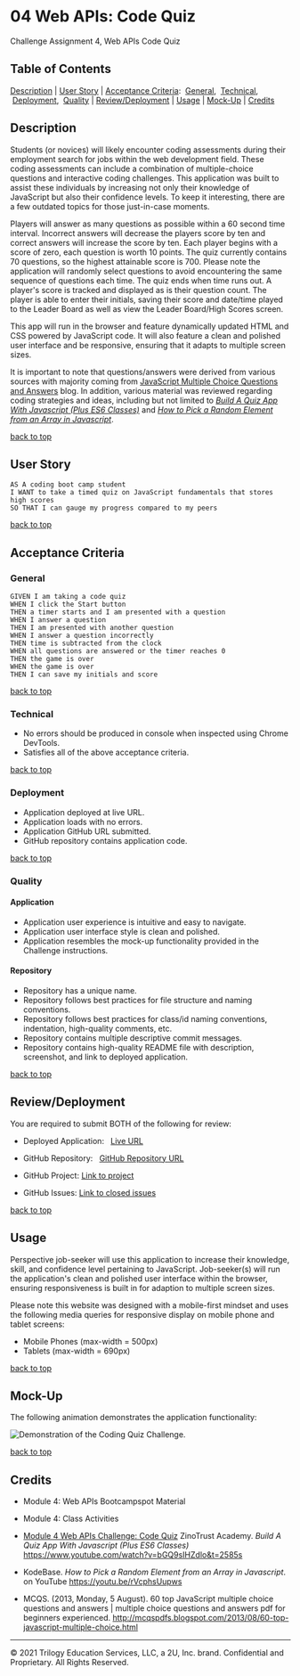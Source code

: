 # 04 Web APIs: Code Quiz

Challenge Assignment 4, Web APIs Code Quiz

## Table of Contents

[Description](#description) |
[User Story](#user-story) |
[Acceptance Criteria](#acceptance-criteria):
&nbsp;[General](#general),
&nbsp;[Technical](#technical),
&nbsp;[Deployment](#deployment),
&nbsp;[Quality](#quality) |
[Review/Deployment](#reviewdeployment) |
[Usage](#usage) |
[Mock-Up](#mock-up) |
[Credits](#credits) <br />

## Description

Students (or novices) will likely encounter coding assessments during their employment search for jobs within the web development field. These coding assessments can include a combination of multiple-choice questions and interactive coding challenges. This application was built to assist these individuals by increasing not only their knowledge of JavaScript but also their confidence levels. To keep it interesting, there are a few outdated topics for those just-in-case moments.

Players will answer as many questions as possible within a 60 second time interval. Incorrect answers will decrease the players score by ten and correct answers will increase the score by ten. Each player begins with a score of zero, each question is worth 10 points. The quiz currently contains 70 questions, so the highest attainable score is 700. Please note the application will randomly select questions to avoid encountering the same sequence of questions each time. The quiz ends when time runs out. A player's score is tracked and displayed as is their question count. The player is able to enter their initials, saving their score and date/time played to the Leader Board as well as view the Leader Board/High Scores screen.

This app will run in the browser and feature dynamically updated HTML and CSS powered by JavaScript code. It will also feature a clean and polished user interface and be responsive, ensuring that it adapts to multiple screen sizes.

It is important to note that questions/answers were derived from various sources with majority coming from [JavaScript Multiple Choice Questions and Answers](#credits) blog. In addition, various material was reviewed regarding coding strategies and ideas, including but not limited to [_Build A Quiz App With Javascript (Plus ES6 Classes)_](#credits) and [_How to Pick a Random Element from an Array in Javascript_](#credits).

[back to top](#table-of-contents)

## User Story

```
AS A coding boot camp student
I WANT to take a timed quiz on JavaScript fundamentals that stores high scores
SO THAT I can gauge my progress compared to my peers

```

[back to top](#table-of-contents)

## Acceptance Criteria

### General

```
GIVEN I am taking a code quiz
WHEN I click the Start button
THEN a timer starts and I am presented with a question
WHEN I answer a question
THEN I am presented with another question
WHEN I answer a question incorrectly
THEN time is subtracted from the clock
WHEN all questions are answered or the timer reaches 0
THEN the game is over
WHEN the game is over
THEN I can save my initials and score

```

[back to top](#table-of-contents)

### Technical

- No errors should be produced in console when inspected using Chrome DevTools.
- Satisfies all of the above acceptance criteria.

[back to top](#table-of-contents)

### Deployment

- Application deployed at live URL.
- Application loads with no errors.
- Application GitHub URL submitted.
- GitHub repository contains application code.

[back to top](#table-of-contents)

### Quality

#### Application

- Application user experience is intuitive and easy to navigate.
- Application user interface style is clean and polished.
- Application resembles the mock-up functionality provided in the Challenge instructions.

#### Repository

- Repository has a unique name.
- Repository follows best practices for file structure and naming conventions.
- Repository follows best practices for class/id naming conventions, indentation, high-quality comments, etc.
- Repository contains multiple descriptive commit messages.
- Repository contains high-quality README file with description, screenshot, and link to deployed application.

[back to top](#table-of-contents)

## Review/Deployment

You are required to submit BOTH of the following for review:

- Deployed Application: &nbsp; [Live URL](https://baxters4karma.github.io/code-quiz/)

- GitHub Repository: &nbsp; [GitHub Repository URL](https://github.com/baxters4karma/c4-code-quiz)

- GitHub Project: [Link to project](https://github.com/baxters4karma/code-quiz/projects)

- GitHub Issues: [Link to closed issues](https://github.com/baxters4karma/code-quiz/issues)

[back to top](#table-of-contents)

## Usage

Perspective job-seeker will use this application to increase their knowledge, skill, and confidence level pertaining to JavaScript. Job-seeker(s) will run the application's clean and polished user interface within the browser, ensuring responsiveness is built in for adaption to multiple screen sizes.

Please note this website was designed with a mobile-first mindset and uses the following media queries for responsive display on mobile phone and tablet screens:

- Mobile Phones (max-width = 500px)
- Tablets (max-width = 690px)

[back to top](#table-of-contents)

## Mock-Up

The following animation demonstrates the application functionality:

![Demonstration of the Coding Quiz Challenge.](./assets/images/m4-codingQuizChallenge-baxter.gif)

[back to top](#table-of-contents)

## Credits

- Module 4: Web APIs Bootcampspot Material
- Module 4: Class Activities
- [Module 4 Web APIs Challenge: Code Quiz](https://courses.bootcampspot.com/courses/798/assignments/17677?module_item_id=306865)
  ZinoTrust Academy. _Build A Quiz App With Javascript (Plus ES6 Classes)_ https://www.youtube.com/watch?v=bGQ9sIHZdlo&t=2585s

- KodeBase. _How to Pick a Random Element from an Array in Javascript_. on YouTube https://youtu.be/rVcphsUupws

- MCQS. (2013, Monday, 5 August). 60 top JavaScript multiple choice questions and answers | multiple choice questions and answers pdf for beginners experienced. http://mcqspdfs.blogspot.com/2013/08/60-top-javascript-multiple-choice.html

---

© 2021 Trilogy Education Services, LLC, a 2U, Inc. brand. Confidential and Proprietary. All Rights Reserved.
